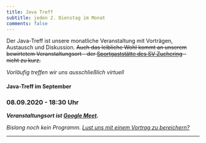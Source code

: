 ```yaml
---
title: Java Treff
subtitle: jeden 2. Dienstag im Monat
comments: false
---
```


Der Java-Treff ist unsere monatliche Veranstaltung mit Vorträgen, Austausch und Diskussion.
~~Auch das leibliche Wohl kommt an unserem bewirtetem Veranstaltungsort - der [Sportgaststätte des SV Zuchering](https://goo.gl/maps/WdFPbCwjdqWQr5eUA) - nicht zu kurz.~~

_Vorläufig treffen wir uns ausschließlich virtuell_


#### Java-Treff im September
### 08.09.2020 - 18:30 Uhr

***Veranstaltungsort ist [Google Meet](https://meet.google.com/get-jzpw-qxm).***

_Bislang noch kein Programm. [Lust uns mit einem Vortrag zu bereichern?](mailto:info@jug-in.bayern)_

---
